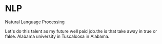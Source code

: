 # NLP
Natural Language Processing
  
Let's do this talent as my future well paid job.the
is that take away
in true or false. 
Alabama university in Tuscaloosa in Alabama.  
   
  
      
